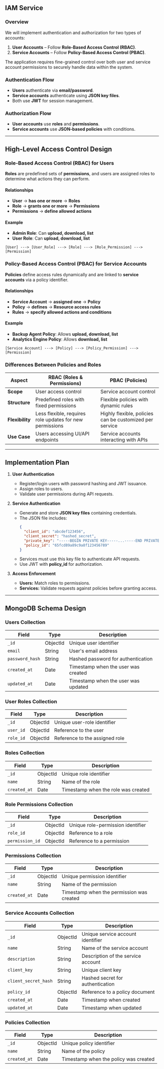 ## IAM Service

### **Overview**

We will implement authentication and authorization for two types of accounts:

1. **User Accounts** – Follow **Role-Based Access Control (RBAC)**.
2. **Service Accounts** – Follow **Policy-Based Access Control (PBAC)**.

The application requires fine-grained control over both user and service account permissions to securely handle data within the system.

### **Authentication Flow**

- **Users** authenticate via **email/password**.
- **Service accounts** authenticate using **JSON key files**.
- Both use **JWT** for session management.

### **Authorization Flow**

- **User accounts** use **roles** and **permissions**.
- **Service accounts** use **JSON-based policies** with conditions.

---

## **High-Level Access Control Design**

### **Role-Based Access Control (RBAC) for Users**

**Roles** are predefined sets of **permissions**, and users are assigned roles to determine what actions they can perform.

#### **Relationships**
- **User** → **has one or more** → **Roles**
- **Role** → **grants one or more** → **Permissions**
- **Permissions** → **define allowed actions**

#### **Example**
- **Admin Role**: Can **upload, download, list**
- **User Role**: Can **upload, download, list**

```
[User] ---> [User_Role] ---> [Role] ---> [Role_Permission] ---> [Permission]
```

### **Policy-Based Access Control (PBAC) for Service Accounts**

**Policies** define access rules dynamically and are linked to **service accounts** via a policy identifier.

#### **Relationships**
- **Service Account** → **assigned one** → **Policy**
- **Policy** → **defines** → **Resource access rules**
- **Rules** → **specify allowed actions and conditions**

#### **Example**
- **Backup Agent Policy**: Allows **upload, download, list**
- **Analytics Engine Policy**: Allows **download, list**

```
[Service Account] ---> [Policy] ---> [Policy_Permission] ---> [Permission]
```

### **Differences Between Policies and Roles**

| Aspect       | RBAC (Roles & Permissions) | PBAC (Policies) |
|--------------|----------------------------|-----------------|
| **Scope**    | User access control        | Service account control |
| **Structure** | Predefined roles with fixed permissions | Flexible policies with dynamic rules |
| **Flexibility** | Less flexible, requires role updates for new permissions | Highly flexible, policies can be customized per service |
| **Use Case** | Users accessing UI/API endpoints | Service accounts interacting with APIs |

---

## **Implementation Plan**

1. **User Authentication**
   - Register/login users with password hashing and JWT issuance.
   - Assign roles to users.
   - Validate user permissions during API requests.

2. **Service Authentication**
   - Generate and store **JSON key files** containing credentials.
   - The JSON file includes:
     ```json
     {
       "client_id": "abcdef123456",
       "client_secret": "hashed_secret",
       "private_key": "-----BEGIN PRIVATE KEY-----...-----END PRIVATE KEY-----",
       "policy_id": "65fcd89a89c9a8f123456789"
     }
     ```
   - Services must use this key file to authenticate API requests.
   - Use JWT with **policy_id** for authorization.

3. **Access Enforcement**
   - **Users:** Match roles to permissions.
   - **Services:** Validate requests against policies before granting access.

---

## **MongoDB Schema Design**

### **Users Collection**

| Field           | Type     | Description                         |
| --------------- | -------- | ----------------------------------- |
| `_id`           | ObjectId | Unique user identifier              |
| `email`         | String   | User's email address                |
| `password_hash` | String   | Hashed password for authentication  |
| `created_at`    | Date     | Timestamp when the user was created |
| `updated_at`    | Date     | Timestamp when the user was updated |

### **User Roles Collection**

| Field    | Type     | Description                           |
| -------- | -------- | ------------------------------------  |
| `_id`    | ObjectId | Unique user-role identifier           |
| `user_id`| ObjectId | Reference to the user                 |
| `role_id`| ObjectId | Reference to the assigned role        |

### **Roles Collection**

| Field        | Type     | Description                         |
|------------- | -------- | ----------------------------------- |
| `_id`        | ObjectId | Unique role identifier              |
| `name`       | String   | Name of the role                    |
| `created_at` | Date     | Timestamp when the role was created |

### **Role Permissions Collection**

| Field          | Type     | Description                            |
|--------------- | -------- | -------------------------------------- |
| `_id`          | ObjectId | Unique role-permission identifier      |
| `role_id`      | ObjectId | Reference to a role                    |
| `permission_id`| ObjectId | Reference to a permission              |

### **Permissions Collection**

| Field        | Type     | Description                               |
|------------- | -------- | ----------------------------------------- |
| `_id`        | ObjectId | Unique permission identifier              |
| `name`       | String   | Name of the permission                    |
| `created_at` | Date     | Timestamp when the permission was created |

### **Service Accounts Collection**

| Field                | Type     | Description                       |
| -------------------- | -------- | --------------------------------- |
| `_id`                | ObjectId | Unique service account identifier |
| `name`               | String   | Name of the service account       |
| `description`        | String   | Description of the service account|
| `client_key`         | String   | Unique client key                 |
| `client_secret_hash` | String   | Hashed secret for authentication  |
| `policy_id`          | ObjectId | Reference to a policy document    |
| `created_at`         | Date     | Timestamp when created            |
| `updated_at`         | Date     | Timestamp when updated            |

### **Policies Collection**

| Field        | Type     | Description                           |
| ------------ | -------- | ------------------------------------- |
| `_id`        | ObjectId | Unique policy identifier              |
| `name`       | String   | Name of the policy                    |
| `created_at` | Date     | Timestamp when the policy was created |
